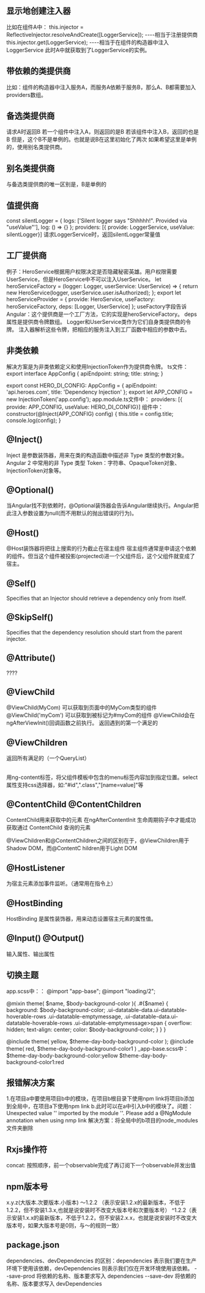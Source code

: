## 显示地创建注入器
比如在组件A中：
this.injector = ReflectiveInjector.resolveAndCreate([LoggerService]);       ----相当于注册提供商
this.injector.get(LoggerService);                                           ----相当于在组件的构造器中注入LoggerService
此时A中就获取到了LoggerService的实例。

## 带依赖的类提供商
比如：组件的构造器中注入服务A，而服务A依赖于服务B，那么A、B都需要加入providers数组。
## 备选类提供商
请求A时返回B
若一个组件中注入A，则返回的是B
若该组件中注入B，返回的也是B
但是，这个B不是单例的。也就是说B在这里初始化了两次
如果希望这里是单例的，使用别名类提供商。

## 别名类提供商
与备选类提供商的唯一区别是，B是单例的

## 值提供商
const silentLogger = {
  logs: ['Silent logger says "Shhhhh!". Provided via "useValue"'],
  log: () => {}
};
providers: [{ provide: LoggerService, useValue: silentLogger}]
请求LoggerService时，返回silentLogger常量值

## 工厂提供商
例子：HeroService根据用户权限决定是否隐藏秘密英雄。用户权限需要UserService，但是HeroService中不可以注入UserService。
let heroServiceFactory = (logger: Logger, userService: UserService) => {
  return new HeroService(logger, userService.user.isAuthorized);
};
export let heroServiceProvider =
  { provide: HeroService,
    useFactory: heroServiceFactory,
    deps: [Logger, UserService]
  };
useFactory字段告诉 Angular：这个提供商是一个工厂方法，它的实现是heroServiceFactory。
deps属性是提供商令牌数组。 Logger和UserService类作为它们自身类提供商的令牌。 注入器解析这些令牌，把相应的服务注入到工厂函数中相应的参数中去。

## 非类依赖
解决方案是为非类依赖定义和使用InjectionToken作为提供商令牌。
ts文件：
export interface AppConfig {
    apiEndpoint: string;
    title: string;
}

export const HERO_DI_CONFIG: AppConfig = {
    apiEndpoint: 'api.heroes.com',
    title: 'Dependency Injection'
};
export let APP_CONFIG = new InjectionToken<AppConfig>('app.config');
app.module.ts文件中：
providers: [{ provide: APP_CONFIG, useValue: HERO_DI_CONFIG}]
组件中：
constructor(@Inject(APP_CONFIG) config) {
    this.title = config.title;
    console.log(config);
}

<!-- 六个参数装饰器 -->
## @Inject()
Inject 是参数装饰器，用来在类的构造函数中描述非 Type 类型的参数对象。
Angular 2 中常用的非 Type 类型 Token：字符串、OpaqueToken对象、InjectionToken对象等。
## @Optional()
当Angular找不到依赖时，@Optional装饰器会告诉Angular继续执行。Angular把此注入参数设置为null(而不用默认的抛出错误的行为)。
## @Host()
@Host装饰器将把往上搜索的行为截止在宿主组件
宿主组件通常是申请这个依赖的组件。但当这个组件被投影(projected)进一个父组件后，这个父组件就变成了宿主。
<!-- 运用场景：a组件注入了AService, AService并没有在模块中或A组件中注入。
    a的父组件b， 则会在B中找是否在B中provides数组中，以此类推 -->
## @Self()
Specifies that an Injector should retrieve a dependency only from itself.
## @SkipSelf()
Specifies that the dependency resolution should start from the parent injector.
## @Attribute()
????
<!-- 八个属性装饰器 -->
## @ViewChild
@ViewChild(MyCom) 可以获取到页面中的MyCom类型的组件
@ViewChild('myCom') 可以获取到被标记为#myCom的组件
@ViewChild会在ngAfterViewInit()回调函数之前执行。
返回遇到的第一个满足的
## @ViewChildren
返回所有满足的（一个QueryList）

## <ng-content></ng-content>
用ng-content标签，将父组件模板中包含的menu标签内容加到指定位置。select属性支持css选择器，如:"#id",".class","[name=value]"等

## @ContentChild @ContentChildren
ContentChild用来获取<ng-content></ng-content>中的元素
在ngAfterContentInit 生命周期钩子中才能成功获取通过 ContentChild 查询的元素

@ViewChildren和@ContentChildren之间的区别在于，@ViewChildren用于Shadow DOM，而@ContentC
hildren用于Light DOM

## @HostListener
为宿主元素添加事件监听。（通常用在指令上）

## @HostBinding
HostBinding 是属性装饰器，用来动态设置宿主元素的属性值。

## @Input() @Output()
输入属性、输出属性

## 切换主题
app.scss中：：
@import "app-base";
@import "loading/2";

@mixin theme(
    $name,
    $body-background-color
){
 .#{$name} {
         background: $body-background-color;
         .ui-datatable-data.ui-datatable-hoverable-rows .ui-datatable-emptymessage, .ui-datatable-data.ui-datatable-hoverable-rows .ui-datatable-emptymessage>span {
            overflow: hidden;
            text-align: center;
            color: $body-background-color;
        }
 }
}

@include theme(
    yellow,
    $theme-day-body-background-color
);
@include theme(
    red,
    $theme-day-body-background-color1
)
_app-base.scss中：
$theme-day-body-background-color:yellow
$theme-day-body-background-color1:red

## 报错解决方案
1.在项目a中要使用项目b中的模块，在项目b根目录下使用npm link将项目b添加到全局中，在项目a下使用npm link b.此时可以在a中引入b中的模块了。问题：Unexpected value '' imported by the module ''. Please add a @NgModule annotation when using nmp link
解决方案：将全局中的b项目的node_modules文件夹删除

## Rxjs操作符
concat: 按照顺序，前一个observable完成了再订阅下一个observable并发出值

## npm版本号
x.y.z(大版本.次要版本.小版本)
～1.2.2 （表示安装1.2.x的最新版本，不低于1.2.2，但不安装1.3.x,也就是说安装时不改变大版本号和次要版本号）
^1.2.2（表示安装1.x.x的最新版本，不低于1.2.2，但不安装2.x.x，也就是说安装时不改变大版本号，如果大版本号是0则，与～的规则一致）

## package.json
dependencies、devDependencies 的区别：dependencies 表示我们要在生产环境下使用该依赖，devDependencies 则表示我们仅在开发环境使用该依赖。
--save-prod 将依赖的名称、版本要求写入 dependencies
--save-dev 将依赖的名称、版本要求写入 devDependencies
